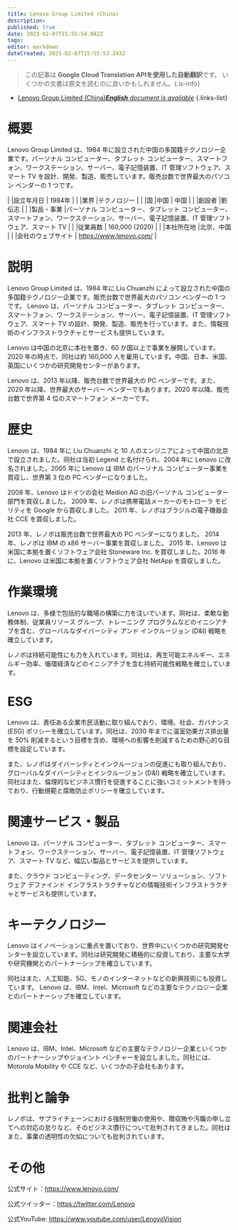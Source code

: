 ```yaml
---
title: Lenovo Group Limited (China)
description: 
published: true
date: 2023-02-07T15:55:54.982Z
tags: 
editor: markdown
dateCreated: 2023-02-07T15:55:53.243Z
---
```


> この記事は **Google Cloud Translation APIを使用した自動翻訳**です。
いくつかの文書は原文を読むのに良いかもしれません。{.is-info}



- [Lenovo Group Limited (China)***English** document is available*](/en/Knowledge-base/Dictionary/Company/lenovo-group-limited-china)
{.links-list}


# 概要

Lenovo Group Limited は、1984 年に設立された中国の多国籍テクノロジー企業です。パーソナル コンピューター、タブレット コンピューター、スマートフォン、ワークステーション、サーバー、電子記憶装置、IT 管理ソフトウェア、スマート TV を設計、開発、製造、販売しています。販売台数で世界最大のパソコン ベンダーの 1 つです。

| |設立年月日 | 1984年 |
| |業界 |テクノロジー |
| |国 |中国 | 中国 |
| |創設者 |劉伝志 |
| |製品・事業 |パーソナル コンピューター、タブレット コンピューター、スマートフォン、ワークステーション、サーバー、電子記憶装置、IT 管理ソフトウェア、スマート TV |
| |従業員数 | 160,000 (2020) |
| |本社所在地 |北京、中国 |
| |会社のウェブサイト | https://www.lenovo.com/ |

# 説明

Lenovo Group Limited は、1984 年に Liu Chuanzhi によって設立された中国の多国籍テクノロジー企業です。販売台数で世界最大のパソコン ベンダーの 1 つです。 Lenovo は、パーソナル コンピューター、タブレット コンピューター、スマートフォン、ワークステーション、サーバー、電子記憶装置、IT 管理ソフトウェア、スマート TV の設計、開発、製造、販売を行っています。また、情報技術のインフラストラクチャとサービスも提供しています。

Lenovo は中国の北京に本社を置き、60 か国以上で事業を展開しています。 2020 年の時点で、同社は約 160,000 人を雇用しています。中国、日本、米国、英国にいくつかの研究開発センターがあります。

Lenovo は、2013 年以降、販売台数で世界最大の PC ベンダーです。また、2020 年以降、世界最大のサーバー ベンダーでもあります。2020 年以降、販売台数で世界第 4 位のスマートフォン メーカーです。

# 歴史

Lenovo は、1984 年に Liu Chuanzhi と 10 人のエンジニアによって中国の北京で設立されました。同社は当初 Legend と名付けられ、2004 年に Lenovo に改名されました。2005 年に Lenovo は IBM のパーソナル コンピューター事業を買収し、世界第 3 位の PC ベンダーになりました。

2008 年、Lenovo はドイツの会社 Medion AG の旧パーソナル コンピューター部門を買収しました。 2009 年、レノボは携帯電話メーカーのモトローラ モビリティを Google から買収しました。 2011 年、レノボはブラジルの電子機器会社 CCE を買収しました。

2013 年、レノボは販売台数で世界最大の PC ベンダーになりました。 2014 年、レノボは IBM の x86 サーバー事業を買収しました。 2015 年、Lenovo は米国に本拠を置くソフトウェア会社 Stoneware Inc. を買収しました。2016 年に、Lenovo は米国に本拠を置くソフトウェア会社 NetApp を買収しました。

# 作業環境

Lenovo は、多様で包括的な職場の構築に力を注いでいます。同社は、柔軟な勤務体制、従業員リソース グループ、トレーニング プログラムなどのイニシアチブを含む、グローバルなダイバーシティ アンド インクルージョン (D&I) 戦略を確立しています。

レノボは持続可能性にも力を入れています。同社は、再生可能エネルギー、エネルギー効率、循環経済などのイニシアチブを含む持続可能性戦略を確立しています。

# ESG

Lenovo は、責任ある企業市民活動に取り組んでおり、環境、社会、ガバナンス (ESG) ポリシーを確立しています。同社は、2030 年までに温室効果ガス排出量を 50% 削減するという目標を含め、環境への影響を削減するための野心的な目標を設定しています。

また、レノボはダイバーシティとインクルージョンの促進にも取り組んでおり、グローバルなダイバーシティとインクルージョン (D&I) 戦略を確立しています。同社はまた、倫理的なビジネス慣行を促進することに強いコミットメントを持っており、行動規範と腐敗防止ポリシーを確立しています。

# 関連サービス・製品

Lenovo は、パーソナル コンピューター、タブレット コンピューター、スマートフォン、ワークステーション、サーバー、電子記憶装置、IT 管理ソフトウェア、スマート TV など、幅広い製品とサービスを提供しています。

また、クラウド コンピューティング、データセンター ソリューション、ソフトウェア デファインド インフラストラクチャなどの情報技術インフラストラクチャとサービスも提供しています。

# キーテクノロジー

Lenovo はイノベーションに重点を置いており、世界中にいくつかの研究開発センターを設立しています。同社は研究開発に積極的に投資しており、主要な大学や研究機関とのパートナーシップを確立しています。

同社はまた、人工知能、5G、モノのインターネットなどの新興技術にも投資しています。 Lenovo は、IBM、Intel、Microsoft などの主要なテクノロジー企業とのパートナーシップを確立しています。

# 関連会社

Lenovo は、IBM、Intel、Microsoft などの主要なテクノロジー企業といくつかのパートナーシップやジョイント ベンチャーを設立しました。同社には、Motorola Mobility や CCE など、いくつかの子会社もあります。

# 批判と論争

レノボは、サプライチェーンにおける強制労働の使用や、贈収賄や汚職の申し立てへの対応の怠りなど、そのビジネス慣行について批判されてきました。同社はまた、事業の透明性の欠如についても批判されています。

# その他

公式サイト：https://www.lenovo.com/

公式ツイッター：https://twitter.com/Lenovo

公式YouTube: https://www.youtube.com/user/LenovoVision